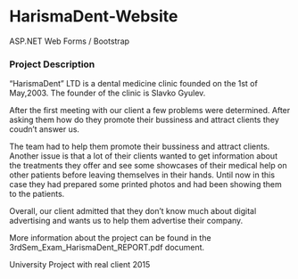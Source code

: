 # HarismaDent-Website
ASP.NET Web Forms / Bootstrap 

### Project Description

“HarismaDent” LTD is a dental medicine clinic founded on the 1st of May,2003. The founder of the clinic is Slavko Gyulev. 

After the first meeting with our client a few problems were determined. After asking them how do they promote their bussiness and attract clients they coudn’t answer us. 

The team had to help them promote their bussiness and attract clients. Another issue is that a lot of their clients wanted to get information about the treatments they offer and see some showcases of their medical help on other patients before leaving themselves in their hands. Until now in this case they had prepared some printed photos and had been showing them to the patients.

Overall, our client admitted that they don’t know much about digital advertising and wants us to help them advertise their company.

More information about the project can be found in the 3rdSem_Exam_HarismaDent_REPORT.pdf document.

University Project with real client
2015
